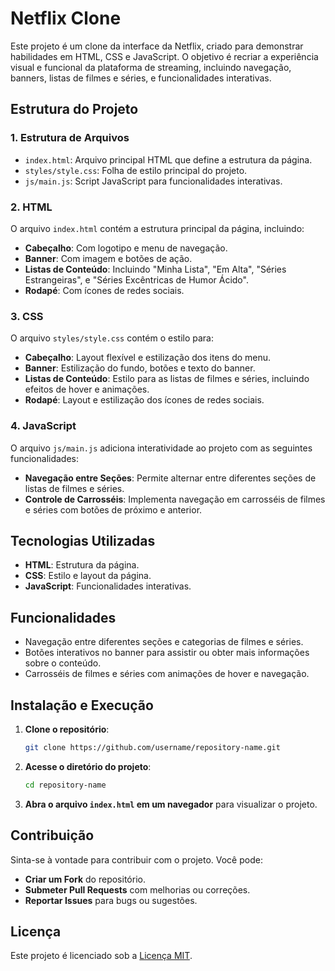 # Netflix Clone

Este projeto é um clone da interface da Netflix, criado para demonstrar habilidades em HTML, CSS e JavaScript. O objetivo é recriar a experiência visual e funcional da plataforma de streaming, incluindo navegação, banners, listas de filmes e séries, e funcionalidades interativas.

## Estrutura do Projeto

### 1. Estrutura de Arquivos

- `index.html`: Arquivo principal HTML que define a estrutura da página.
- `styles/style.css`: Folha de estilo principal do projeto.
- `js/main.js`: Script JavaScript para funcionalidades interativas.

### 2. HTML

O arquivo `index.html` contém a estrutura principal da página, incluindo:

- **Cabeçalho**: Com logotipo e menu de navegação.
- **Banner**: Com imagem e botões de ação.
- **Listas de Conteúdo**: Incluindo "Minha Lista", "Em Alta", "Séries Estrangeiras", e "Séries Excêntricas de Humor Ácido".
- **Rodapé**: Com ícones de redes sociais.

### 3. CSS

O arquivo `styles/style.css` contém o estilo para:

- **Cabeçalho**: Layout flexível e estilização dos itens do menu.
- **Banner**: Estilização do fundo, botões e texto do banner.
- **Listas de Conteúdo**: Estilo para as listas de filmes e séries, incluindo efeitos de hover e animações.
- **Rodapé**: Layout e estilização dos ícones de redes sociais.

### 4. JavaScript

O arquivo `js/main.js` adiciona interatividade ao projeto com as seguintes funcionalidades:

- **Navegação entre Seções**: Permite alternar entre diferentes seções de listas de filmes e séries.
- **Controle de Carrosséis**: Implementa navegação em carrosséis de filmes e séries com botões de próximo e anterior.

## Tecnologias Utilizadas

- **HTML**: Estrutura da página.
- **CSS**: Estilo e layout da página.
- **JavaScript**: Funcionalidades interativas.

## Funcionalidades

- Navegação entre diferentes seções e categorias de filmes e séries.
- Botões interativos no banner para assistir ou obter mais informações sobre o conteúdo.
- Carrosséis de filmes e séries com animações de hover e navegação.

## Instalação e Execução

1. **Clone o repositório**:
    ```bash
    git clone https://github.com/username/repository-name.git
    ```

2. **Acesse o diretório do projeto**:
    ```bash
    cd repository-name
    ```

3. **Abra o arquivo `index.html` em um navegador** para visualizar o projeto.

## Contribuição

Sinta-se à vontade para contribuir com o projeto. Você pode:

- **Criar um Fork** do repositório.
- **Submeter Pull Requests** com melhorias ou correções.
- **Reportar Issues** para bugs ou sugestões.

## Licença

Este projeto é licenciado sob a [Licença MIT](LICENSE).

